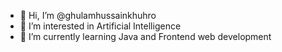 - 👋 Hi, I’m @ghulamhussainkhuhro
- 👀 I’m interested in Artificial Intelligence 
- 🌱 I’m currently learning Java and Frontend web development 

<!---
ghulamhussainkhuhro/ghulamhussainkhuhro is a ✨ special ✨ repository because its `README.md` (this file) appears on your GitHub profile.
You can click the Preview link to take a look at your changes.
--->
